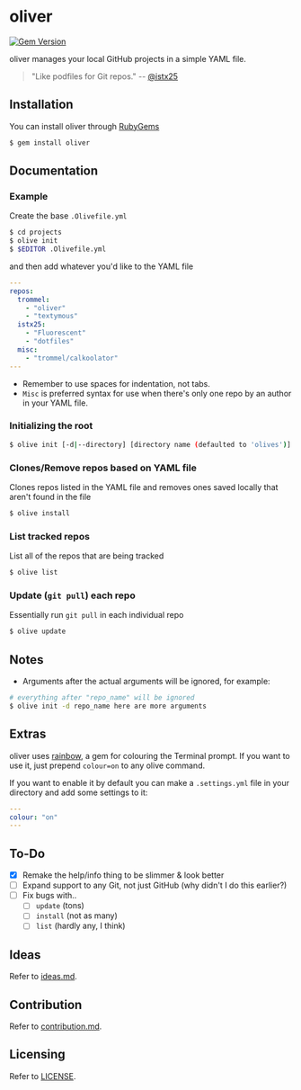 oliver
======

[![Gem Version](https://badge.fury.io/rb/oliver.svg)](http://badge.fury.io/rb/oliver)

oliver manages your local GitHub projects
in a simple YAML file.

> "Like podfiles for Git repos."
-- [@istx25](https://github.com/istx25)

Installation
------------

You can install oliver through [RubyGems](https://rubygems.org/gems/oliver)

```bash
$ gem install oliver
```

Documentation
----

### Example

Create the base `.Olivefile.yml`

```bash
$ cd projects
$ olive init
$ $EDITOR .Olivefile.yml
```
and then add whatever you'd like to the
YAML file

```yaml
---
repos:
  trommel:
    - "oliver"
    - "textymous"
  istx25:
    - "Fluorescent"
    - "dotfiles"
  misc:
    - "trommel/calkoolator"
---
```

- Remember to use spaces for indentation, not tabs.
- `Misc` is preferred syntax for use
when there's only one repo by an author in
your YAML file.

### Initializing the root

```bash
$ olive init [-d|--directory] [directory name (defaulted to 'olives')]
```

### Clones/Remove repos based on YAML file

Clones repos listed in the YAML file and
removes ones saved locally that aren't found
in the file

```bash
$ olive install
```

### List tracked repos

List all of the repos that are being tracked

```bash
$ olive list
```

### Update (`git pull`) each repo

Essentially run `git pull` in each
individual repo

```bash
$ olive update
```

Notes
-----

- Arguments after the actual arguments will be ignored, for example:

```bash
# everything after "repo_name" will be ignored
$ olive init -d repo_name here are more arguments
```

Extras
------

oliver uses [rainbow](https://github.com/sickill/rainbow), a gem for colouring the Terminal prompt.
If you want to use it, just prepend `colour=on` to any olive command.

If you want to enable it by default you can make a `.settings.yml` file in
your directory and add some settings to it:

```YAML
---
colour: "on"
---
```

To-Do
-----

- [x] Remake the help/info thing to be slimmer & look better
- [ ] Expand support to any Git, not just GitHub (why didn't I do this earlier?)
- [ ] Fix bugs with..
    - [ ] `update` (tons)
    - [ ] `install` (not as many)
    - [ ] `list` (hardly any, I think)

Ideas
-----
Refer to [ideas.md](https://github.com/trommel/oliver/blob/master/IDEAS.md).

Contribution
------------
Refer to [contribution.md](https://github.com/trommel/oliver/blob/master/spec/CONTRIBUTING.md).

Licensing
---------
Refer to [LICENSE](https://github.com/trommel/oliver/blob/master/spec/LICENSE).
